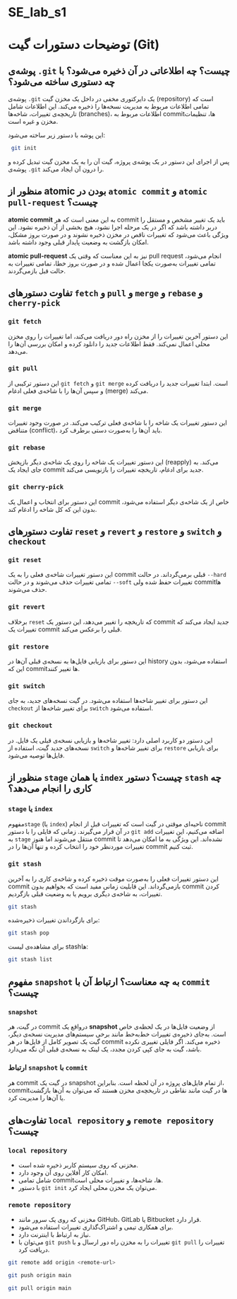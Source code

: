 # SE_lab_s1

# توضیحات دستورات گیت (Git)

## پوشه‌ی `.git` چیست؟ چه اطلاعاتی در آن ذخیره می‌شود؟ با چه دستوری ساخته می‌شود؟

پوشه‌ی `.git` یک دایرکتوری مخفی در داخل یک مخزن گیت (repository) است که تمامی اطلاعات مربوط به مدیریت نسخه‌ها را ذخیره می‌کند. این اطلاعات شامل تاریخچه‌ی تغییرات، شاخه‌ها (branches)، اطلاعات مربوط به commitها، تنظیمات مخزن و غیره است.

این پوشه با دستور زیر ساخته می‌شود:
```sh
 git init 
```
پس از اجرای این دستور در یک پوشه‌ی پروژه، گیت آن را به یک مخزن گیت تبدیل کرده و پوشه‌ی `.git` را درون آن ایجاد می‌کند.

## منظور از atomic بودن در `atomic commit` و `atomic pull-request` چیست؟

**atomic commit** به این معنی است که هر commit باید یک تغییر مشخص و مستقل را دربر داشته باشد که اگر در یک مرحله اجرا نشود، هیچ بخشی از آن ذخیره نشود. این ویژگی باعث می‌شود که تغییرات ناقص در مخزن ذخیره نشوند و در صورت بروز مشکل، امکان بازگشت به وضعیت پایدار قبلی وجود داشته باشد.

**atomic pull-request** نیز به این معناست که وقتی یک pull request انجام می‌شود، تمامی تغییرات به‌صورت یکجا اعمال شده و در صورت بروز خطا، تمامی تغییرات به حالت قبل بازمی‌گردند.

## تفاوت دستورهای `fetch` و `pull` و `merge` و `rebase` و `cherry-pick`

### `git fetch`
این دستور آخرین تغییرات را از مخزن راه دور دریافت می‌کند، اما تغییرات را روی مخزن محلی اعمال نمی‌کند. فقط اطلاعات جدید را دانلود کرده و امکان بررسی آن‌ها را می‌دهد.

### `git pull`
این دستور ترکیبی از `git fetch` و `git merge` است. ابتدا تغییرات جدید را دریافت کرده و سپس آن‌ها را با شاخه‌ی فعلی ادغام (merge) می‌کند.

### `git merge`
این دستور تغییرات یک شاخه را با شاخه‌ی فعلی ترکیب می‌کند. در صورت وجود تغییرات متناقض (conflict)، باید آن‌ها را به‌صورت دستی برطرف کرد.

### `git rebase`
این دستور تغییرات یک شاخه را روی یک شاخه‌ی دیگر بازپخش (reapply) می‌کند. به جای ایجاد یک commit جدید برای ادغام، تاریخچه تغییرات را بازنویسی می‌کند.

### `git cherry-pick`
این دستور برای انتخاب و اعمال یک commit خاص از یک شاخه‌ی دیگر استفاده می‌شود، بدون این که کل شاخه را ادغام کند.

## تفاوت دستورهای `reset` و `revert` و `restore` و `switch` و `checkout`

### `git reset`
این دستور تغییرات شاخه‌ی فعلی را به یک commit قبلی برمی‌گرداند. در حالت `--hard` تمامی تغییرات حذف می‌شوند و در حالت `--soft` تغییرات حفظ شده ولی commitها حذف می‌شوند.

### `git revert`
برخلاف `reset` که تاریخچه را تغییر می‌دهد، این دستور یک commit جدید ایجاد می‌کند که تغییرات یک commit قبلی را برعکس می‌کند.

### `git restore`
این دستور برای بازیابی فایل‌ها به نسخه‌ی قبلی آن‌ها در history استفاده می‌شود، بدون این که commitها تغییر کنند.

### `git switch`
این دستور برای تغییر شاخه‌ها استفاده می‌شود. در گیت نسخه‌های جدید، به جای `checkout` برای تغییر شاخه‌ها از `switch` استفاده می‌شود.

### `git checkout`
این دستور دو کاربرد اصلی دارد: تغییر شاخه‌ها و بازیابی نسخه‌ی قبلی یک فایل. در نسخه‌های جدید گیت، استفاده از `switch` برای تغییر شاخه‌ها و `restore` برای بازیابی فایل‌ها توصیه می‌شود.

## منظور از `stage` یا همان `index` چیست؟ دستور `stash` چه کاری را انجام می‌دهد؟

### `stage` یا `index`
 مفهوم`stage` (یا `index`) ناحیه‌ای موقتی در گیت است که تغییرات قبل از انجام commit در آن قرار می‌گیرند. زمانی که فایلی را با دستور `git add` اضافه می‌کنیم، این تغییرات به `stage` منتقل می‌شوند اما هنوز commit نشده‌اند. این ویژگی به ما امکان می‌دهد تا تغییرات موردنظر خود را انتخاب کرده و تنها آن‌ها را در commit ثبت کنیم.

### `git stash`
این دستور تغییرات فعلی را به‌صورت موقت ذخیره کرده و شاخه‌ی کاری را به آخرین commit بازمی‌گرداند. این قابلیت زمانی مفید است که بخواهیم بدون commit کردن تغییرات، به شاخه‌ی دیگری برویم یا به وضعیت قبلی بازگردیم.

```sh
git stash
```

برای بازگرداندن تغییرات ذخیره‌شده:
```sh
git stash pop
```

برای مشاهده‌ی لیست stashها:
```sh
git stash list
```
## مفهوم `snapshot` به چه معناست؟ ارتباط آن با `commit` چیست؟

### `snapshot`
در گیت، هر commit درواقع یک **snapshot** از وضعیت فایل‌ها در یک لحظه‌ی خاص است. به‌جای ذخیره‌ی تغییرات خط‌به‌خط مانند برخی سیستم‌های مدیریت نسخه‌ی دیگر، گیت یک تصویر کامل از فایل‌ها در هر commit ذخیره می‌کند. اگر فایلی تغییری نکرده باشد، گیت به جای کپی کردن مجدد، یک لینک به نسخه‌ی قبلی آن نگه می‌دارد.

### ارتباط `snapshot` با `commit`
هر commit در گیت یک snapshot از تمام فایل‌های پروژه در آن لحظه است. بنابراین، commitها در گیت مانند نقاطی در تاریخچه‌ی مخزن هستند که می‌توان به آن‌ها بازگشت یا آن‌ها را مدیریت کرد.



## تفاوت‌های `local repository` و `remote repository` چیست؟

### `local repository`
- مخزنی که روی سیستم کاربر ذخیره شده است.
- امکان کار آفلاین روی آن وجود دارد.
- شامل تمامی commitها، شاخه‌ها، و تغییرات محلی است.
- با دستور `git init` می‌توان یک مخزن محلی ایجاد کرد.

### `remote repository`
- مخزنی که روی یک سرور مانند GitHub، GitLab یا Bitbucket قرار دارد.
- برای همکاری تیمی و اشتراک‌گذاری تغییرات استفاده می‌شود.
- نیاز به ارتباط با اینترنت دارد.
- می‌توان با `git push` تغییرات را به مخزن راه دور ارسال و با `git pull` تغییرات را دریافت کرد.

```sh
git remote add origin <remote-url>

git push origin main

git pull origin main
```